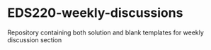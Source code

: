 # EDS220-weekly-discussions
Repository containing both solution and blank templates for weekly discussion section

